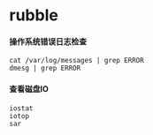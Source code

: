 # rubble


#### 操作系统错误日志检查
```
cat /var/log/messages | grep ERROR
dmesg | grep ERROR
```


#### 查看磁盘IO
```
iostat
iotop
sar
```

